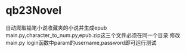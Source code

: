 # qb23Novel
自动爬取铅笔小说收藏夹的小说并生成epub
main.py,character_to_num.py,epub.zip这三个文件必须在同一个目录
修改main.py login函数中param的username,password即可运行测试
